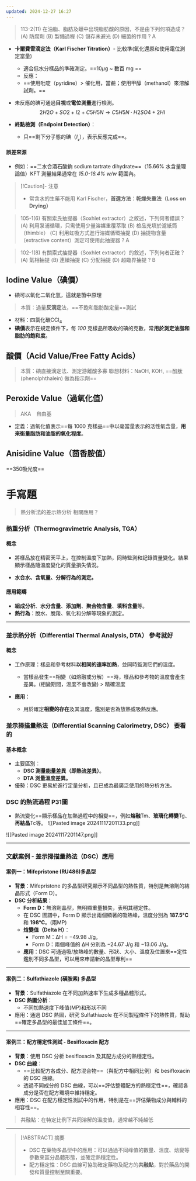 ```yaml
---
updated: 2024-12-27 16:27
---
```

> 113-2(11)
	在油脂、脂肪及蠟中出現脂肪酸的原因，不是由下列何項造成？
(A) 防腐劑
(B) 製備過程
(C) 儲存未避光
(D) 細菌的作用
?
A

- **卡爾費雪滴定法（Karl Fischer Titration）**- 比較準(氧化還原和使用電位測定當量)
    
    - 適合低水分樣品的準確測定。==10$\mu$g ~ 數百 mg  ==
    - 反應：
    - ==使用吡啶（pyridine）> 催化用，當鹼；使用甲醇（methanol）來溶解試劑。==
- 未反應的碘可通過**目視**或**電位測量**進行檢測。
$$
  2H2O+SO2+I2+C5H5N→C5H5N⋅H2SO4+2HI
$$

- **終點檢測（Endpoint Detection）**：
    
   - 只==剩下分子態的碘（$I_₂$），表示反應完成==。
#### 誤差來源
- 例如：==二水合酒石酸鈉 sodium tartrate dihydrate==（15.66% 水含量理論值）KFT 測量結果通常在 *15.0-16.4% w/w* 範圍內。

> [!Caution]- 注意
>  - 常含水的生藥不能用 Karl Fischer，**首選方法**：**乾燥失重法（Loss on Drying）**

>  105-1(6)
> 	有關索氏抽提器（Soxhlet extractor）之敘述，下列何者錯誤？
(A) 利用泵浦循環，只需使用少量溶媒重覆萃取
(B) 檢品充填於濾紙筒（thimble）
(C) 利用虹吸方式進行溶媒循環抽提
(D) 抽提物含量（extractive content）測定可使用此抽提器
?
A

> 102-1(8)
	有關索式抽提器（Soxhlet extractor）的敘述，下列何者正確？
(A) 氣相抽提
(B) 連續抽提
(C) 分配抽提
(D) 超臨界抽提
?
B

## Iodine Value（碘價）
- 碘可以氧化二氧化氫，這就是箇中原理
> 本質：過量**反滴定**法，==不飽和脂肪酸定量==測試
- 材料：四氯化碳CCl$_4$
- **碘價**表示在規定條件下，每 *100* 克樣品所吸收的碘的克數，常**用於測定油脂和脂肪的飽和度**。
## 酸價（Acid Value/Free Fatty Acids）
> 本質：碘直接滴定法、測定游離酸多寡
> 聯想材料：NaOH, KOH, ==酚肽(phenolphthalein) 做為指示劑==

## Peroxide Value（過氧化值）
>  AKA　自由基

- 定義：過氧化值表示==每 1000 克樣品==中以毫當量表示的活性氧含量，**用來衡量脂肪和油脂的氧化程度**。

## Anisidine Value（茴香胺值）
==350吸光度==

# 手寫題
> 熱分析法的差示熱分析 相關應用？

### 熱重分析（Thermogravimetric Analysis, TGA）

#### 概念

- 將樣品放在精密天平上，在控制溫度下加熱，同時監測和記錄質量變化。結果顯示樣品隨溫度變化的質量損失情況。

- **水合水、含氧量、分解行為的測定。**



#### 應用範疇

- **組成分析**、**水分含量**、**添加劑**、**聚合物含量**、**填料含量**等。
- **熱行為**：脫水、脫羧、氧化和分解等現象的測定。

---

### 差示熱分析（Differential Thermal Analysis, DTA） 參考就好

#### 概念

- 工作原理：樣品和參考材料**以相同的速率加熱**，並同時監測它們的溫度。
    
    - 當樣品發生==相變（如熔融或分解）==時，樣品和參考物的溫度會產生差異。(相變期間，溫度不會改變) > 精確溫度
- **應用**：
    
    - 用於確定**相變的存在**及其溫度，鑑別是否為放熱或吸熱反應。



### 差示掃描量熱法（Differential Scanning Calorimetry, DSC） 要看的

#### 基本概念

- 主要區別：
    - **DSC 測量能量差異（即熱流差異）**。
    - **DTA 測量溫度差異。**
- 優勢：DSC 更易於進行定量分析，且已成為最廣泛使用的熱分析方法。

### DSC 的熱流過程 P31圖

- 熱流變化==顯示樣品在加熱過程中的相變==，例如**熔融**Tm、**玻璃化轉變**Tg、**再結晶**Tc等。
![[Pasted image 20241117201133.png]]

![[Pasted image 20241117201147.png]]

---

### 文獻案例 - 差示掃描量熱法（DSC）應用


#### 案例一：Mifepristone (RU486)多晶型

- **背景**：Mifepristone 的多晶型研究顯示不同晶型的熱性質，特別是無溶劑的結晶形式（Form D）。
- **DSC 分析結果**：
    - **Form D**：無溶劑晶型，無明顯重量損失，表明其穩定性。
    - 在 DSC 圖譜中，Form D 顯示出兩個顯著的吸熱峰，溫度分別為 **187.5°C** 和 **198°C**。(兩MP)
    - **焓變值（Delta H）**：
        - Form M：ΔH = −49.98 J/g。
        - Form D：兩個峰值的 ΔH 分別為 −24.67 J/g 和 −13.06 J/g。
    - **應用**：DSC 可通過吸/放熱峰的數量、形狀、大小、溫度及位置來==定性鑑別不同多晶型，可以用來申請新的晶型專利==


---

#### 案例二：Sulfathiazole (磺胺素) 多晶型

- **背景**：Sulfathiazole 在不同加熱速率下生成多種晶體形式。
- **DSC 熱圖分析**：
    - 不同加熱速度下峰值(MP)和形狀不同
- 應用：通過 DSC 熱圖，研究 Sulfathiazole 在不同製程條件下的熱性質，幫助==確定多晶型的最佳加工條件==。

---

#### 案例三：配方穩定性測試 - Besifloxacin 配方

- **背景**：使用 DSC 分析 besifloxacin 及其配方成分的熱穩定性。
- **DSC 曲線**：
    - ==比較配方各成分、配方混合物==（與配方中相同比例）和 besifloxacin 的 DSC 曲線。
    - 透過不同成分的 DSC 曲線，可以==評估整體配方的熱穩定性==，確認各成分是否在配方環境中維持穩定。
- 應用：DSC 在配方穩定性測試中的作用，特別是在==評估藥物成分與輔料的相容性==。
> 共融點：在特定比例下共同溶解的溫度值，通常越不純越低

---

> [!ABSTRACT] 摘要
>  
> 
> - DSC 在藥物多晶型中的應用：可以通過不同峰值的數量、溫度、焓變等參數來區分晶體形態，並確定熱穩定性。
> - 配方穩定性：DSC 曲線可協助確定藥物及配方的**共融點**，對於藥品的開發和質量控制至關重要。
